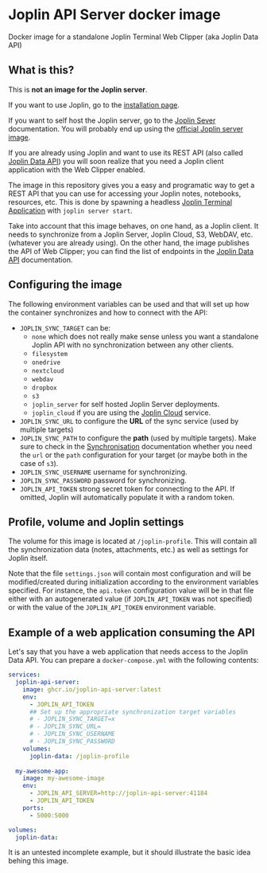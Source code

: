 # Joplin API Server docker image

Docker image for a standalone Joplin Terminal Web Clipper (aka Joplin Data API)

## What is this?

This is **not an image for the Joplin server**.

If you want to use Joplin, go to the [installation page](https://joplinapp.org/help/install/).

If you want to self host the Joplin server, go to the [Joplin Sever](https://joplinapp.org/help/dev/spec/architecture#joplin-server) documentation. You will probably end up using the [official Joplin server image](https://github.com/laurent22/joplin/blob/dev/packages/server/README.md).

If you are already using Joplin and want to use its REST API (also called [Joplin Data API](https://joplinapp.org/help/api/references/rest_api)) you will soon realize that you need a Joplin client application with the Web Clipper enabled.

The image in this repository gives you a easy and programatic way to get a REST API that you can use for accessing your Joplin notes, notebooks, resources, etc. This is done by spawning a headless [Joplin Terminal Application](https://joplinapp.org/help/apps/terminal) with `joplin server start`.

Take into account that this image behaves, on one hand, as a Joplin client. It needs to synchronize from a Joplin Server, Joplin Cloud, S3, WebDAV, etc. (whatever you are already using). On the other hand, the image publishes the API of Web Clipper; you can find the list of endpoints in the [Joplin Data API](https://joplinapp.org/help/api/references/rest_api) documentation.

## Configuring the image

The following environment variables can be used and that will set up how the container synchronizes and how to connect with the API:

- `JOPLIN_SYNC_TARGET` can be:
  - `none` which does not really make sense unless you want a standalone Joplin API with no synchronization between any other clients.
  - `filesystem` 
  - `onedrive`
  - `nextcloud`
  - `webdav`
  - `dropbox`
  - `s3`
  - `joplin_server` for self hosted Joplin Server deployments.
  - `joplin_cloud` if you are using the [Joplin Cloud](https://joplinapp.org/plans/) service.
- `JOPLIN_SYNC_URL` to configure the **URL** of the sync service (used by multiple targets)
- `JOPLIN_SYNC_PATH` to configure the **path** (used by multiple targets). Make sure to check in the [Synchronisation](https://joplinapp.org/help/apps/terminal#synchronisation) documentation whether you need the `url` or the `path` configuration for your target (or maybe both in the case of `s3`).
- `JOPLIN_SYNC_USERNAME` username for synchronizing.
- `JOPLIN_SYNC_PASSWORD` password for synchronizing.
- `JOPLIN_API_TOKEN` strong secret token for connecting to the API. If omitted, Joplin will automatically populate it with a random token.

## Profile, volume and Joplin settings

The volume for this image is located at `/joplin-profile`. This will contain all the synchronization data (notes, attachments, etc.) as well as settings for Joplin itself.

Note that the file `settings.json` will contain most configuration and will be modified/created during initialization according to the environment variables specified. For instance, the `api.token` configuration value will be in that file either with an autogenerated value (if `JOPLIN_API_TOKEN` was not specified) or with the value of the `JOPLIN_API_TOKEN` environment variable.

## Example of a web application consuming the API

Let's say that you have a web application that needs access to the Joplin Data API. You can prepare a `docker-compose.yml` with the following contents:

```yaml
services:
  joplin-api-server:
    image: ghcr.io/joplin-api-server:latest
    env:
      - JOPLIN_API_TOKEN
      ## Set up the appropriate synchronization target variables
      # - JOPLIN_SYNC_TARGET=x
      # - JOPLIN_SYNC_URL=
      # - JOPLIN_SYNC_USERNAME
      # - JOPLIN_SYNC_PASSWORD
    volumes:
      joplin-data: /joplin-profile
  
  my-awesome-app:
    image: my-awesome-image
    env:
      - JOPLIN_API_SERVER=http://joplin-api-server:41184
      - JOPLIN_API_TOKEN
    ports:
      - 5000:5000

volumes:
  joplin-data:
```

It is an untested incomplete example, but it should illustrate the basic idea behing this image.
